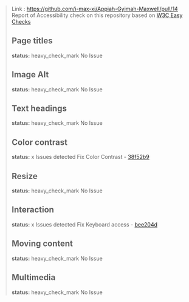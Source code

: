 > Link : https://github.com/i-max-xi/Appiah-Gyimah-Maxwell/pull/14
> Report of Accessibility check on this repository based on [W3C Easy Checks](https://www.w3.org/WAI/test-evaluate/preliminary)
> 
> ## Page titles
> **status:** heavy_check_mark No Issue
> 
> ## Image Alt
> **status:** heavy_check_mark No Issue
> 
> ## Text headings
> **status:** heavy_check_mark No Issue
> 
> ## Color contrast
> **status:** x Issues detected Fix Color Contrast - [38f52b9](https://github.com/i-max-xi/Appiah-Gyimah-Maxwell/commit/38f52b96993770a7325a152c412242bc341cfdb7)
> 
> ## Resize
> **status:** heavy_check_mark No Issue
> 
> ## Interaction
> **status:** x Issues detected Fix Keyboard access - [bee204d](https://github.com/i-max-xi/Appiah-Gyimah-Maxwell/commit/bee204d17e4e04802b89077a9e72ce01bc723105)
> 
> ## Moving content
> **status:** heavy_check_mark No Issue
> 
> ## Multimedia
> **status:** heavy_check_mark No Issue
> 
